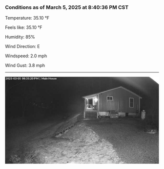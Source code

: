### Conditions as of March 5, 2025 at 8:40:36 PM CST 

Temperature: 35.10 &deg;F

Feels like: 35.10 &deg;F

Humidity: 85%

Wind Direction: E

Windspeed: 2.0 mph

Wind Gust: 3.8 mph

---

<img src="./images/latest.jpeg"/>

